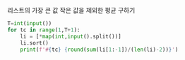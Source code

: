 리스트의 가장 큰 값 작은 값을 제외한 평균 구하기

```python
T=int(input())
for tc in range(1,T+1):
    li = [*map(int,input().split())]
    li.sort()
    print(f'#{tc} {round(sum(li[1:-1])/(len(li)-2))}')
```

